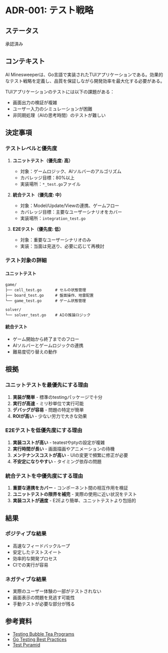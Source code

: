 # ADR-001: テスト戦略

## ステータス
承認済み

## コンテキスト
AI Minesweeperは、Go言語で実装されたTUIアプリケーションである。効果的なテスト戦略を定義し、品質を保証しながら開発効率を最大化する必要がある。

TUIアプリケーションのテストには以下の課題がある：
- 画面出力の検証が複雑
- ユーザー入力のシミュレーションが困難
- 非同期処理（AIの思考時間）のテストが難しい

## 決定事項

### テストレベルと優先度

1. **ユニットテスト（優先度: 高）**
   - 対象：ゲームロジック、AIソルバーのアルゴリズム
   - カバレッジ目標：80%以上
   - 実装場所：`*_test.go`ファイル

2. **統合テスト（優先度: 中）**
   - 対象：Model/Update/Viewの連携、ゲームフロー
   - カバレッジ目標：主要なユーザーシナリオをカバー
   - 実装場所：`integration_test.go`

3. **E2Eテスト（優先度: 低）**
   - 対象：重要なユーザーシナリオのみ
   - 実装：当面は見送り、必要に応じて再検討

### テスト対象の詳細

#### ユニットテスト
```
game/
├── cell_test.go      # セルの状態管理
├── board_test.go     # 盤面操作、地雷配置
└── game_test.go      # ゲーム状態管理

solver/
└── solver_test.go    # AIの推論ロジック
```

#### 統合テスト
- ゲーム開始から終了までのフロー
- AIソルバーとゲームロジックの連携
- 難易度切り替えの動作

## 根拠

### ユニットテストを最優先にする理由
1. **実装が簡単** - 標準のtestingパッケージで十分
2. **実行が高速** - ミリ秒単位で実行可能
3. **デバッグが容易** - 問題の特定が簡単
4. **ROIが高い** - 少ない労力で大きな効果

### E2Eテストを低優先度にする理由
1. **実装コストが高い** - teatestやptyの設定が複雑
2. **実行時間が長い** - 画面描画やアニメーションの待機
3. **メンテナンスコストが高い** - UIの変更で頻繁に修正が必要
4. **不安定になりやすい** - タイミング依存の問題

### 統合テストを中優先度にする理由
1. **重要な連携をカバー** - コンポーネント間の相互作用を検証
2. **ユニットテストの限界を補完** - 実際の使用に近い状況をテスト
3. **実装コストが適度** - E2Eより簡単、ユニットテストより包括的

## 結果

### ポジティブな結果
- 高速なフィードバックループ
- 安定したテストスイート
- 効率的な開発プロセス
- CIでの実行が容易

### ネガティブな結果
- 実際のユーザー体験の一部がテストされない
- 画面表示の問題を見逃す可能性
- 手動テストが必要な部分が残る

## 参考資料
- [Testing Bubble Tea Programs](https://github.com/charmbracelet/bubbletea/tree/master/examples)
- [Go Testing Best Practices](https://go.dev/doc/tutorial/add-a-test)
- [Test Pyramid](https://martinfowler.com/articles/practical-test-pyramid.html)